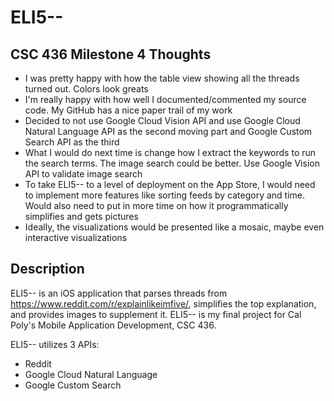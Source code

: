 # ELI5--
## CSC 436 Milestone 4 Thoughts
* I was pretty happy with how the table view showing all the threads turned out. Colors look greats
* I'm really happy with how well I documented/commented my source code. My GitHub has a nice paper trail of my work
* Decided to not use Google Cloud Vision API and use Google Cloud Natural Language API as the second moving part and Google Custom Search API as the third
* What I would do next time is change how I extract the keywords to run the search terms. The image search could be better. Use Google Vision API to validate image search
* To take ELI5-- to a level of deployment on the App Store, I would need to implement more features like sorting feeds by category and time. Would also need to put in more time on how it programmatically simplifies and gets pictures
* Ideally, the visualizations would be presented like a mosaic, maybe even interactive visualizations

## Description

ELI5-- is an iOS application that parses threads from https://www.reddit.com/r/explainlikeimfive/, simplifies the top explanation, and provides images to supplement it. ELI5-- is my final project for Cal Poly's Mobile Application Development, CSC 436.

ELI5-- utilizes 3 APIs:
* Reddit
* Google Cloud Natural Language
* Google Custom Search

